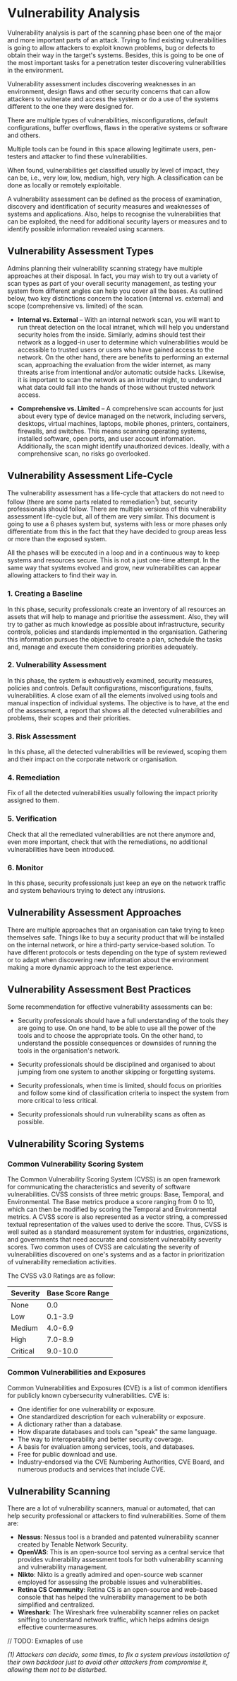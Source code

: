 # Vulnerability Analysis

Vulnerability analysis is part of the scanning phase been one of the major and more important parts of an attack. Trying to find existing vulnerabilities is going to allow attackers to exploit known problems, bug or defects to obtain their way in the target's systems. Besides, this is going to be one of the most important tasks for a penetration tester discovering vulnerabilities in the environment.

Vulnerability assessment includes discovering weaknesses in an environment, design flaws and other security concerns that can allow attackers to vulnerate and access the system or do a use of the systems different to the one they were designed for.

There are multiple types of vulnerabilities, misconfigurations, default configurations, buffer overflows, flaws in the operative systems or software and others.

Multiple tools can be found in this space allowing legitimate users, pen-testers and attacker to find these vulnerabilities.

When found, vulnerabilities get classified usually by level of impact, they can be, i.e., very low, low, medium, high, very high. A classification can be done as locally or remotely exploitable.

A vulnerability assessment can be defined as the process of examination, discovery and identification of security measures and weaknesses of systems and applications. Also, helps to recognise the vulnerabilities that can be exploited, the need for additional security layers or measures and to identify possible information revealed using scanners.

## Vulnerability Assessment Types

Admins planning their vulnerability scanning strategy have multiple approaches at their disposal. In fact, you may wish to try out a variety of scan types as part of your overall security management, as testing your system from different angles can help you cover all the bases. As outlined below, two key distinctions concern the location (internal vs. external) and scope (comprehensive vs. limited) of the scan.

* **Internal vs. External** – With an internal network scan, you will want to run threat detection on the local intranet, which will help you understand security holes from the inside. Similarly, admins should test their network as a logged-in user to determine which vulnerabilities would be accessible to trusted users or users who have gained access to the network. On the other hand, there are benefits to performing an external scan, approaching the evaluation from the wider internet, as many threats arise from intentional and/or automatic outside hacks. Likewise, it is important to scan the network as an intruder might, to understand what data could fall into the hands of those without trusted network access.

* **Comprehensive vs. Limited** – A comprehensive scan accounts for just about every type of device managed on the network, including servers, desktops, virtual machines, laptops, mobile phones, printers, containers, firewalls, and switches. This means scanning operating systems, installed software, open ports, and user account information. Additionally, the scan might identify unauthorized devices. Ideally, with a comprehensive scan, no risks go overlooked.

## Vulnerability Assessment Life-Cycle

The vulnerability assessment has a life-cycle that attackers do not need to follow (there are some parts related to remediation<sup>1</sup>) but, security professionals should follow. There are multiple versions of this vulnerability assessment life-cycle but, all of them are very similar. This document is going to use a 6 phases system but, systems with less or more phases only differentiate from this in the fact that they have decided to group areas less or more than the exposed system.

All the phases will be executed in a loop and in a continuous way to keep systems and resources secure. This is not a just one-time attempt. In the same way that systems evolved and grow, new vulnerabilities can appear allowing attackers to find their way in.

### 1. Creating a Baseline

In this phase, security professionals create an inventory of all resources an assets that will help to manage and prioritise the assessment. Also, they will try to gather as much knowledge as possible about infrastructure, security controls, policies and standards implemented in the organisation. Gathering this information pursues the objective to create a plan, schedule the tasks and, manage and execute them considering priorities adequately.

### 2. Vulnerability Assessment

In this phase, the system is exhaustively examined, security measures, policies and controls. Default configurations, misconfigurations, faults, vulnerabilities. A close exam of all the elements involved using tools and manual inspection of individual systems. The objective is to have, at the end of the assessment, a report that shows all the detected vulnerabilities and problems, their scopes and their priorities.

### 3. Risk Assessment

In this phase, all the detected vulnerabilities will be reviewed, scoping them and their impact on the corporate network or organisation.

### 4. Remediation

Fix of all the detected vulnerabilities usually following the impact priority assigned to them.

### 5. Verification

Check that all the remediated vulnerabilities are not there anymore and, even more important, check that with the remediations, no additional vulnerabilities have been introduced.

### 6. Monitor

In this phase, security professionals just keep an eye on the network traffic and system behaviours trying to detect any intrusions.

## Vulnerability Assessment Approaches

There are multiple approaches that an organisation can take trying to keep themselves safe. Things like to buy a security product that will be installed on the internal network, or hire a third-party service-based solution. To have different protocols or tests depending on the type of system reviewed or to adapt when discovering new information about the environment making a more dynamic approach to the test experience.

## Vulnerability Assessment Best Practices

Some recommendation for effective vulnerability assessments can be:

* Security professionals should have a full understanding of the tools they are going to use. On one hand, to be able to use all the power of the tools and to choose the appropriate tools. On the other hand, to understand the possible consequences or downsides of running the tools in the organisation's network.

* Security professionals should be disciplined and organised to about jumping from one system to another skipping or forgetting systems.

* Security professionals, when time is limited, should focus on priorities and follow some kind of classification criteria to inspect the system from more critical to less critical.

* Security professionals should run vulnerability scans as often as possible.

## Vulnerability Scoring Systems

### Common Vulnerability Scoring System

The Common Vulnerability Scoring System (CVSS) is an open framework for communicating the characteristics and severity of software vulnerabilities. CVSS consists of three metric groups: Base, Temporal, and Environmental. The Base metrics produce a score ranging from 0 to 10, which can then be modified by scoring the Temporal and Environmental metrics. A CVSS score is also represented as a vector string, a compressed textual representation of the values used to derive the score. Thus, CVSS is well suited as a standard measurement system for industries, organizations, and governments that need accurate and consistent vulnerability severity scores. Two common uses of CVSS are calculating the severity of vulnerabilities discovered on one's systems and as a factor in prioritization of vulnerability remediation activities.

The CVSS v3.0 Ratings are as follow:

| Severity | Base Score Range |
|:-|:-|
| None | 0.0 |
| Low | 0.1-3.9 |
| Medium | 4.0-6.9 |
| High | 7.0-8.9 |
| Critical | 9.0-10.0 |

### Common Vulnerabilities and Exposures

Common Vulnerabilities and Exposures (CVE) is a list of common identifiers for publicly known cybersecurity vulnerabilities. CVE is:

* One identifier for one vulnerability or exposure.
* One standardized description for each vulnerability or exposure.
* A dictionary rather than a database.
* How disparate databases and tools can "speak" the same language.
* The way to interoperability and better security coverage.
* A basis for evaluation among services, tools, and databases.
* Free for public download and use.
* Industry-endorsed via the CVE Numbering Authorities, CVE Board, and numerous products and services that include CVE.

## Vulnerability Scanning

There are a lot of vulnerability scanners, manual or automated, that can help security professional or attackers to find vulnerabilities. Some of them are:

* **Nessus**: Nessus tool is a branded and patented vulnerability scanner created by Tenable Network Security.
* **OpenVAS**: This is an open-source tool serving as a central service that provides vulnerability assessment tools for both vulnerability scanning and vulnerability management.
* **Nikto**: Nikto is a greatly admired and open-source web scanner employed for assessing the probable issues and vulnerabilities.
* **Retina CS Community**: Retina CS is an open-source and web-based console that has helped the vulnerability management to be both simplified and centralized.
* **Wireshark**: The Wireshark free vulnerability scanner relies on packet sniffing to understand network traffic, which helps admins design effective countermeasures.

// TODO: Exmaples of use

_(1) Attackers can decide, some times, to fix a system previous installation of their own backdoor just to avoid other attackers from compromise it, allowing them not to be disturbed._